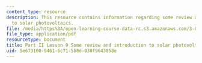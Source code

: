 ```yaml
---
content_type: resource
description: This resource contains information regarding some review and introduction
  to solar photovoltaics.
file: /media/https%3A/open-learning-course-data-rc.s3.amazonaws.com/3-021j-introduction-to-modeling-and-simulation-spring-2012/5e67310094616c715b8d030f9643858e_MIT3_021JS11_L9.pdf
file_type: application/pdf
resourcetype: Document
title: Part II Lesson 9 Some review and introduction to solar photovoltaics
uid: 5e673100-9461-6c71-5b8d-030f9643858e
---
```

